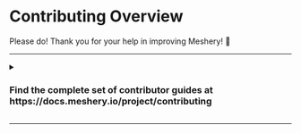 # <a name="contributing">Contributing Overview</a>

Please do! Thank you for your help in improving Meshery! :balloon:

---

<details>

  <summary><h3>Find the complete set of contributor guides at https://docs.meshery.io/project/contributing</h3></summary>

All contributors are welcome. Not sure where to start? Please see the [newcomers welcome guide](https://layer5.io/community/newcomers) for how, where, and why to contribute. This project is community-built and welcomes collaboration. Contributors are expected to adhere to our [Code of Conduct](CODE_OF_CONDUCT.md).

All set to contribute? Grab an open issue with the [help-wanted label](../../labels/help%20wanted) and jump in. Join our [Slack channel](https://slack.meshery.io) and engage in conversation. Create a [new issue](/../../issues/new/choose) if needed. All [pull requests](/../../pulls) should ideally reference an open [issue](/../../issues). Include keywords in your pull request descriptions, as well as commit messages, to [automatically close related issues in GitHub](https://help.github.com/en/github/managing-your-work-on-github/closing-issues-using-keywords).

**Sections**

- <a name="contributing">General Contribution Flow</a>
  - <a href="#commit-signing">Developer Certificate of Origin</a>
- Meshery Contribution Flow
  - <a href="#contributing-docs">Meshery Documentation</a>
  - <a href="#contributing-meshery">Meshery Backend</a>
    - <a href="#adapter">Writing a Meshery Adapter</a>
  - <a href="#contributing-ui">Meshery UI</a>
    Relevant coding style guidelines are the Go Code Review Comments and the Formatting and style section of Peter Bourgon's Go: Best Practices for Production Environments.
  - <a href="#contributing-mesheryctl">Mesheryctl Documentation</a>
    - <a href="https://docs.google.com/spreadsheets/d/1q63sIGAuCnIeDs8PeM-0BAkNj8BBgPUXhLbe1Y-318o/edit#gid=0">Command Reference and Tracker</a>

# <a name="contributing">General Contribution Flow</a>

To contribute to Meshery, please follow the fork-and-pull request workflow described [here](docs/CONTRIBUTING-gitflow.md).

## Issues & Pull Requests

### Creating an Issue

Before **creating** an Issue i.e for `features`/`bugs`/`improvements` please follow these steps:


1. Search existing Issues before creating a new Issue (look to see if the Issue has already been created).
1. If it doesn't exist create a new Issue giving as much context as possible (please take note and select the correct Issue type, for example `bug`, `documentation` or `feature`.
1. If you wish to work on the Issue once it has been triaged, please include this in your Issue description.

### Working on an Issue

Before working on an existing Issue please follow these steps:

1. Comment asking for the Issue to be assigned to you.
1. To best position yourself for Issues assignment, we recommend that you:
    1. Confirm that you have read the CONTRIBUTING.md.
    1. Have a functional development environment (have built and are able to run the project).
    1. Convey your intended approach to solving the issue.
    1. Put each of these items in writing in one or more comments.
1. After the Issue is assigned to you, you can start working on it.
1. In general, **only** start working on this Issue (and open a Pull Request) when it has been assigned to you. Doing so will prevent confusion, duplicate work (some of which may go unaccepted given its duplicity), incidental stepping on toes, and the headache involved for maintainers and contributors alike as Issue assignments collide and heads bump together.
1. Reference the Issue in your Pull Request (for example `This PR fixes #123`). so that the corresponding Issue is automatically closed upon merge of your Pull Request.

> Notes:
>
> - Check the `Assignees` box at the top of the page to see if the Issue has been assigned to someone else before requesting this be assigned to you. If the issue has a current Assignee, but appears to be inactive, politely inquire with the current Assignee as to whether they are still working on a solution and/or if you might collaborate with them.
> - Only request to be assigned an Issue if you know how to work on it.
> - If an Issue is unclear, ask questions to get more clarity before asking to have the Issue assigned to you; avoid asking "what do I do next? how do I fix this?" (see the item above this line)
> - An Issue can be assigned to multiple people, if you all agree to collaborate on the Issue (the Pull Request can contain commits from different collaborators)
> - Any Issues that has no activity after 2 weeks will be unassigned and re-assigned to someone else.

## Reviewing Pull Requests

We welcome everyone to review Pull Requests. It is a great way to learn, network, and support each other.

### DOs

- Use inline comments to explain your suggestions
- Use inline suggestions to propose changes
- Exercise patience and empathy while offering critiques of the works of others.

### DON'Ts

- Do not repeat feedback, this creates more noise than value (check the existing conversation), use GitHub reactions if you agree/disagree with a comment
- Do not blindly approve Pull Requests to improve your GitHub contributors graph

## <a name="commit-signing">Signing-off on Commits (Developer Certificate of Origin)</a>

To contribute to this project, you must agree to the Developer Certificate of
Origin (DCO) for each commit you make. The DCO is a simple statement that you,
as a contributor, have the legal right to make the contribution.

See the [DCO](https://developercertificate.org) file for the full text of what you must agree to
and how it works [here](https://github.com/probot/dco#how-it-works).
To signify that you agree to the DCO for contributions, you simply add a line to each of your
git commit messages:

```
Signed-off-by: Jane Smith <jane.smith@example.com>
```

In most cases, you can add this signoff to your commit automatically with the
`-s` or `--signoff` flag to `git commit`. You must use your real name and a reachable email
address (sorry, no pseudonyms or anonymous contributions). An example of signing off on a commit:

```
$ commit -s -m “my commit message w/signoff”
```

To ensure all your commits are signed, you may choose to add this alias to your global `.gitconfig`:

_~/.gitconfig_

```
[alias]
  amend = commit -s --amend
  cm = commit -s -m
  commit = commit -s
```

Or you may configure your IDE, for example, Visual Studio Code to automatically sign-off commits for you:

<a href="https://user-images.githubusercontent.com/7570704/64490167-98906400-d25a-11e9-8b8a-5f465b854d49.png" ><img src="https://user-images.githubusercontent.com/7570704/64490167-98906400-d25a-11e9-8b8a-5f465b854d49.png" width="50%"><a>

## <a name="contributing-docs">Documentation Contribution Flow</a>

Please contribute! Meshery documentation uses GitHub Pages to host the docs site. Learn more about [Meshery's documentation framework](https://docs.google.com/document/d/17guuaxb0xsfutBCzyj2CT6OZiFnMu9w4PzoILXhRXSo/edit?usp=sharing). The process of contributing follows this flow:

1. Create a fork, if you have not already, by following the steps described [here](docs/CONTRIBUTING-gitflow.md)
1. In the local copy of your fork, navigate to the docs folder.
   `cd docs`
1. Create and checkout a new branch to make changes within
   `git checkout -b <my-changes>`
1. Edit/add documentation.
   `vi <specific page>.md`
1. Add redirect link on the old page (only when a new page is created that replaces the old page)
1. Run site locally to preview changes.
   `make docs`

- **Note:** _From the Makefile, this command is actually running `$ bundle exec jekyll serve --drafts --livereload --config _config_dev.yml`. If this command causes errors try running the server without Livereload with this command: `$ bundle exec jekyll serve --drafts --config _config_dev.yml`. Just keep in mind you will have to manually restart the server to reflect any changes made without Livereload. There are two Jekyll configuration, `jekyll serve` for developing locally and `jekyll build` when you need to generate the site artifacts for production._

1. Commit, [sign-off](#commit-signing), and push changes to your remote branch.
   `git push origin <my-changes>`
1. Open a pull request (in your web browser) against our main repo: https://github.com/meshery/meshery.

_Alternatively, LiveReload is available as an option during development: with jekyll serve --livereload no more manual page refresh. 

`bundle exec jekyll serve --drafts --livereload --incremental --config _config_dev.yml`


## <a name="contributing-meshery">Meshery Contribution Flow</a>

Meshery is written in `Go` (Golang) and leverages Go Modules. UI is built on React and Next.js. To make building and packaging easier a `Makefile` is included in the main repository folder.

Relevant coding style guidelines are the [Go Code Review Comments](https://code.google.com/p/go-wiki/wiki/CodeReviewComments) and the _Formatting and style_ section of Peter Bourgon's [Go: Best
Practices for Production Environments](https://peter.bourgon.org/go-in-production/#formatting-and-style).

**Please note**: All `make` commands should be run in a terminal from within the Meshery's main folder.

### Prerequisites for building Meshery in your development environment:

1. Go version 1.21.1 must be installed if you want to build and/or make changes to the existing code. The binary `go1.21.1` should be available in your path. If you don't want to disturb your existing version of Go, then follow these [instructions](https://go.dev/doc/manage-install#:~:text=and%20run%20them.-,Installing%20multiple%20Go%20versions,-You%20can%20install) to keep multiple versions of Go in your system.
2. `GOPATH` environment variable should be configured appropriately
3. `npm` and `node` should be installed on your machine, preferably the latest versions.
4. Fork this repository (`git clone https://github.com/meshery/meshery.git`), and clone your forked version of Meshery to your development environment, preferably outside `GOPATH`.
5. `golangci-lint` should be installed if you want to test Go code, for MacOS and linux users.

#### Build and Run Meshery Server

Before you can access the Meshery UI, you need to install the UI dependencies,

```sh
make ui-setup
```

and then build and export the UI

```sh
make ui-build
```

To build & run Meshery Server, run the following command:

```sh
make server
```

Any time changes are made to the Go code, you will have to stop the server and run the above command again.
Once the Meshery server is up and running, you should be able to access Meshery on your `localhost` on port `9081` at `http://localhost:9081`.

**Please note**: If you see "Meshery Development Incompatible" while trying to sign into Meshery Server, then follow these steps:

<img src="./docs/assets/img/meshery-development-incompatible-error.png" width="50%">

Potential Solution:

-  Go to your meshery folder in your local-system where you’ve cloned it.
Execute:

- `git remote add upstream https://github.com/meshery/meshery`
- `git fetch upstream`
- Restart the meshery server
- Additionally, before restarting the server, if you like to pull the latest changes, you can do: `git pull upstream master`
### UI Development Server

If you want to work on the UI, it will be a good idea to use the included UI development server. You can run the UI development server by running the following command:

```
make ui
```

Once you have the server configured, and running successfully on the default port `http://localhost:9081`, you may proceed to access the Meshery UI at `http://localhost:3000`.
Any UI changes made now will automatically be recompiled and served in the browser.

To access the [Meshery UI Development Server](#ui-development-server) on port `3000`, you will need to select your **Cloud Provider** by navigating to `localhost:9081` after running the Meshery server.

**Please note**: When running `make server` on the macOS platform, some may face errors with the crypto module in Go. This is caused due to invalid C headers in Clang installed with XCode platform tools. Replacing Clang with gcc by adding `export CC=gcc` to .bashrc / .zshrc should fix the issue. More information on the issue can be found [here](https://github.com/golang/go/issues/30072)

**Please Note** : Little minor things where you can face some issues in the windows platform -

1. Meshery requires gcc at the `make server` step, **x64 windows** architecture can face issues while finding the best **GCC compiler**, You can install [tdm64-GCC](https://jmeubank.github.io/tdm-gcc/) which worked smoothly but many compilers other than that can cause issues, you also have to set an environment variable for this step.

2. Installing `make` in windows requires you to install [choco](https://chocolatey.org/install) first, which makes it easier to install `make` then, It requires security access which can only be done in admin mode.

#### Tests

Users can now test their code changes on their local machine against the CI checks implemented through golang-ci lint.

To test code changes on your local machine, run the following command:

```
make golangci-run
```

#### Building Docker image

To build a Docker image of Meshery, please ensure you have `Docker` installed to be able to build the image. Now, run the following command to build the Docker image:

```sh
make docker
```

#### <a name="adapter">Writing a Meshery Adapter</a>

Meshery uses adapters to provision and interact with different service meshes. Follow these instructions to create a new adapter or modify an existing adapter.

1. Get the proto buf spec file from Meshery repo:
   `wget https://raw.githubusercontent.com/meshery/meshery/master/server/meshes/meshops.proto`
1. Generate code
   1. Using Go as an example, do the following:
      - install the protocol buffer compiler: https://grpc.io/docs/protoc-installation/
      - add GOPATH to PATH: `export PATH=$PATH:$(go env GOPATH)/bin`
      - install the protocol compiler plugins for go:
               `go install google.golang.org/protobuf/cmd/protoc-gen-go@latest`
               `go install google.golang.org/grpc/cmd/protoc-gen-go-grpc@latest`
      - create a directory _meshes_
      - Generate Go code:
         	`protoc --proto_path=. --go_out=meshes --go_opt=paths=source_relative --go-grpc_out=meshes --go-grpc_opt=paths=source_relative meshops.proto`

   1. For other languages, please refer to gRPC.io for language-specific guides.
1. Implement the service methods and expose the gRPC server on a port of your choice (e.g. 10000).

_Tip:_ The [Meshery adapter for Istio](https://github.com/meshery/meshery-istio) is a good reference adapter to use as an example of a Meshery adapter written in Go.

#### <a name="meshery-istio">Running Meshery Adapter (Meshery-Istio)</a>

**Meshery-Istio** is a pre-written example of Meshery Adapter written in Go. Follow these instructions to run meshery-istio to avoid errors related to Meshery Adapters

1. Fork [Meshery-Istio](https://github.com/meshery/meshery-istio)
2. Clone your fork locally
3. Run this command from the root directory of **meshery-istio**
   ```sh
   make run
   ```
4. Try connecting to port 10000 as Meshery Adapter URL

## <a name="contributing-ui">UI Contribution Flow</a>

helm-kanvas-snapshot is written in `Go` (Golang) and leverages Go Modules To make building and packaging easier a `Makefile` is included in the main repository folder.

```
make local.build
```

All contributors are invited to review pull requests. See this short video on [how to review a pull request](https://www.youtube.com/watch?v=isLfo7jfE6g&feature=youtu.be).

# New to Git?

Resources: https://lab.github.com and https://try.github.com/

### License

This repository and site are available as open-source under the terms of the [Apache 2.0 License](https://opensource.org/licenses/Apache-2.0).

</details>

---
